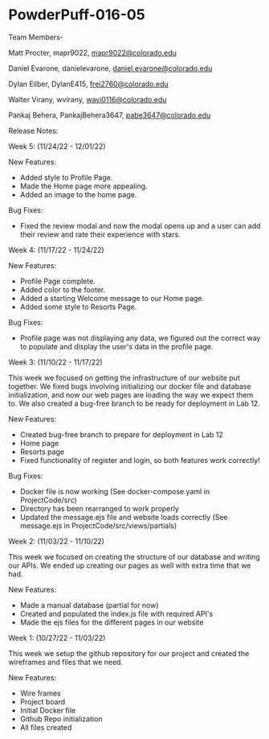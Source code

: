# PowderPuff-016-05

Team Members-

Matt Procter, mapr9022, mapr9022@colorado.edu

Daniel Evarone, danielevarone, daniel.evarone@colorado.edu

Dylan Eilber, DylanE415, frei2760@colorado.edu

Walter Virany, wvirany, wavi0116@colorado.edu

Pankaj Behera, PankajBehera3647, pabe3647@colorado.edu

Release Notes:

Week 5: (11/24/22 - 12/01/22)

New Features:
 - Added style to Profile Page.
 - Made the Home page more appealing.
 - Added an image to the home page.

Bug Fixes:
 - Fixed the review modal and now the modal opens up and a user can add their review and rate their experience with stars.

Week 4: (11/17/22 - 11/24/22)

New Features:
 - Profile Page complete.
 - Added color to the footer.
 - Added a starting Welcome message to our Home page.
 - Added some style to Resorts Page.

Bug Fixes:
 - Profile page was not displaying any data, we figured out the correct way to populate and display the user's data in the profile page.

Week 3: (11/10/22 - 11/17/22)

This week we focused on getting the infrastructure of our website put together. We fixed bugs involving initializing our docker file and database initialization, and now our web pages are loading the way we expect them to. We also created a bug-free branch to be ready for deployment in Lab 12.

New Features:
 - Created bug-free branch to prepare for deployment in Lab 12
 - Home page
 - Resorts page
 - Fixed functionality of register and login, so both features work correctly!

Bug Fixes:
 - Docker file is now working (See docker-compose.yaml in ProjectCode/src)
 - Directory has been rearranged to work properly
 - Updated the message.ejs file and website loads correctly (See message.ejs in ProjectCode/src/views/partials)

Week 2: (11/03/22 - 11/10/22)

This week we focused on creating the structure of our database and writing our APIs. We ended up creating our pages as well with extra time that we had.

New Features:
 - Made a manual database (partial for now)
 - Created and populated the index.js file with required API's 
 - Made the ejs files for the different pages in our website


Week 1: (10/27/22 - 11/03/22)

This week we setup the github repository for our project and created the wireframes and files that we need.

New Features:
 - Wire frames
 - Project board
 - Initial Docker file
 - Github Repo initialization
 - All files created
